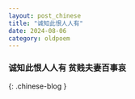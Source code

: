 ```yaml
---
layout: post_chinese
title: "诚知此恨人人有"
date: 2024-08-06
category: oldpoem
---
```


### 诚知此恨人人有 贫贱夫妻百事哀
{: .chinese-blog }
